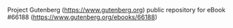 Project Gutenberg (https://www.gutenberg.org) public repository for
eBook #66188 (https://www.gutenberg.org/ebooks/66188)
